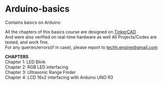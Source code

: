 # Arduino-basics
Contains basics on Arduino
  
All the chapters of this basics course are designed on [TinkerCAD](https://www.tinkercad.com/)  
And were also verified on real-time hardware as well
All Projects/Codes are tested, and work fine.  
For any queries/errors(if in case), please report to techh.engine@gmail.com

**CHAPTERS**  
Chapter 1: LED Blink  
Chapter 2: RGB LED interfacing  
Chapter 3: Ultrasonic Range Finder  
Chapter 4: LCD 16x2 interfacing with Arduino UNO R3
